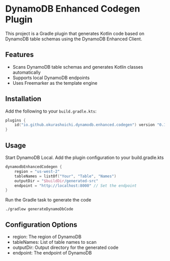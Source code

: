 # DynamoDB Enhanced Codegen Plugin

This project is a Gradle plugin that generates Kotlin code based on DynamoDB table schemas using the DynamoDB Enhanced Client.

## Features

- Scans DynamoDB table schemas and generates Kotlin classes automatically
- Supports local DynamoDB endpoints
- Uses Freemarker as the template engine

## Installation

Add the following to your `build.gradle.kts`:

```kotlin
plugins {
    id("io.github.okurashoichi.dynamodb.enhanced.codegen") version "0.1.1-alpha"
}
```

## Usage
Start DynamoDB Local.
Add the plugin configuration to your build.gradle.kts

```kotlin
dynamodbEnhancedCodegen {
    region = "us-west-2"
    tableNames = listOf("Your", "Table", "Names")
    outputDir = "$buildDir/generated-src"
    endpoint = "http://localhost:8000" // Set the endpoint
}
```

Run the Gradle task to generate the code

```shell
./gradlew generateDynamoDbCode
```
## Configuration Options
- region: The region of DynamoDB
- tableNames: List of table names to scan
- outputDir: Output directory for the generated code
- endpoint: The endpoint of DynamoDB
